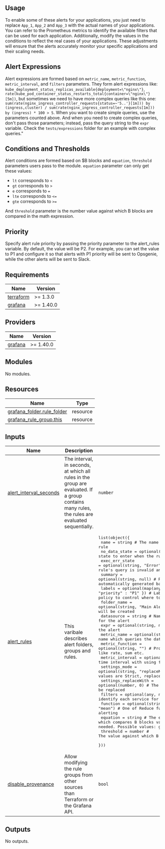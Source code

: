 ## Usage
To enable some of these alerts for your applications, you just need to replace  `App_1`, `App_2` and `App_3` with the actual names of your applications. You can refer to the Prometheus metrics to identify the available filters that can be used for each application. Additionally, modify the values in the conditions to reflect the real cases of your applications. These adjustments will ensure that the alerts accurately monitor your specific applications and their scaling needs.

## Alert Expressions
Alert expressions are formed based on `metric_name`, `metric_function`, `metric_interval`, and `filters` parameters. They form alert expressions like: `kube_deployment_status_replicas_available{deployment=\"nginx\"}`, `rate(kube_pod_container_status_restarts_total{container=\"nginx\"}[5m])`, but sometimes we need to have more complex queries like this one: `sum(rate(nginx_ingress_controller_requests{status=~'5..'}[1m])) by (ingress,cluster) / sum(rate(nginx_ingress_controller_requests[1m])) by (ingress) * 100 > 5`.
When you want to create simple queries, use the parameters counted above. And when you need to create complex queries, don't pass those parameters; instead, pass the query string to the `expr` variable. Check the `tests/expressions` folder for an example with complex queries."

## Conditions and Thresholds
Alert conditions are formed based on $B blocks and `equation`, `threshold` parameters users pass to the module.
`equation` parameter can only get these values:
- `lt` corresponds to `<`
- `gt` corresponds to `>`
- `e` corresponds to `=`
- `lte` corresponds to `<=`
- `gte` corresponds to `>=`

And `threshold` parameter is the number value against which B blocks are compared in the math expression.

## Priority
Specify alert rule priority by passing the priority parameter to the alert_rules variable. By default, the value will be P2. For example, you can set the value to P1 and configure it so that alerts with P1 priority will be sent to Opsgenie, while the other alerts will be sent to Slack.

<!-- BEGINNING OF PRE-COMMIT-TERRAFORM DOCS HOOK -->
## Requirements

| Name | Version |
|------|---------|
| <a name="requirement_terraform"></a> [terraform](#requirement\_terraform) | >= 1.3.0 |
| <a name="requirement_grafana"></a> [grafana](#requirement\_grafana) | >= 1.40.0 |

## Providers

| Name | Version |
|------|---------|
| <a name="provider_grafana"></a> [grafana](#provider\_grafana) | >= 1.40.0 |

## Modules

No modules.

## Resources

| Name | Type |
|------|------|
| [grafana_folder.rule_folder](https://registry.terraform.io/providers/grafana/grafana/latest/docs/resources/folder) | resource |
| [grafana_rule_group.this](https://registry.terraform.io/providers/grafana/grafana/latest/docs/resources/rule_group) | resource |

## Inputs

| Name | Description | Type | Default | Required |
|------|-------------|------|---------|:--------:|
| <a name="input_alert_interval_seconds"></a> [alert\_interval\_seconds](#input\_alert\_interval\_seconds) | The interval, in seconds, at which all rules in the group are evaluated. If a group contains many rules, the rules are evaluated sequentially. | `number` | `10` | no |
| <a name="input_alert_rules"></a> [alert\_rules](#input\_alert\_rules) | This varibale describes alert folders, groups and rules. | <pre>list(object({<br>    name                 = string                                    # The name of the alert rule<br>    no_data_state        = optional(string, "NoData")                # Describes what state to enter when the rule's query returns No Data<br>    exec_err_state       = optional(string, "Error")                 # Describes what state to enter when the rule's query is invalid and the rule cannot be executed<br>    summary              = optional(string, null)                    # Rule annotation as a summary, if not passed automatically generated based on data<br>    labels               = optional(map(any), { "priority" : "P1" }) # Labels help to define matchers in notification policy to control where to send each alert<br>    folder_name          = optional(string, "Main Alerts")           # Grafana folder name in which the rule will be created<br>    datasource           = string                                    # Name of the datasource used for the alert<br>    expr                 = optional(string, null)                    # Full expression for the alert<br>    metric_name          = optional(string, "")                      # Prometheus metric name which queries the data for the alert<br>    metric_function      = optional(string, "")                      # Prometheus function used with metric for queries, like rate, sum etc.<br>    metric_interval      = optional(string, "")                      # The time interval with using functions like rate<br>    settings_mode        = optional(string, "replaceNN")             # The mode used in B block, possible values are Strict, replaceNN, dropNN<br>    settings_replaceWith = optional(number, 0)                       # The value by which NaN results of the query will be replaced<br>    filters              = optional(any, null)                       # Filters object to identify each service for alerting<br>    function             = optional(string, "mean")                  # One of Reduce functions which will be used in B block for alerting<br>    equation             = string                                    # The equation in the math expression which compares B blocks value with a number and generates an alert if needed. Possible values: gt, lt, gte, lte, e<br>    threshold            = number                                    # The value against which B blocks are compared in the math expression<br>  }))</pre> | `[]` | no |
| <a name="input_disable_provenance"></a> [disable\_provenance](#input\_disable\_provenance) | Allow modifying the rule groups from other sources than Terraform or the Grafana API. | `bool` | `true` | no |

## Outputs

No outputs.
<!-- END OF PRE-COMMIT-TERRAFORM DOCS HOOK -->
